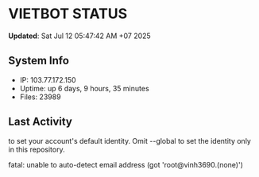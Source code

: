 # VIETBOT STATUS
**Updated**: Sat Jul 12 05:47:42 AM +07 2025

## System Info
- IP: 103.77.172.150
- Uptime: up 6 days, 9 hours, 35 minutes
- Files: 23989

## Last Activity

to set your account's default identity.
Omit --global to set the identity only in this repository.

fatal: unable to auto-detect email address (got 'root@vinh3690.(none)')
